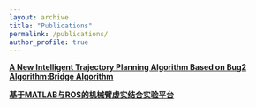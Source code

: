 ```yaml
---
layout: archive
title: "Publications"
permalink: /publications/
author_profile: true
---
```


**[A New Intelligent Trajectory Planning Algorithm Based on Bug2 Algorithm:Bridge Algorithm](https://ieeexplore.ieee.org/document/8961390)**


**[基于MATLAB与ROS的机械臂虚实结合实验平台](https://kns.cnki.net/kcms/detail/detail.aspx?dbcode=CJFD&dbname=CJFDAUTO&filename=SYJL202202036&uniplatform=NZKPT&v=35IT_cqWbJ1GXYwX6Bg_O_mmO0whNMzz2v1kO2YUVdsOflv1EAQeg9EiM6QumdO6)**